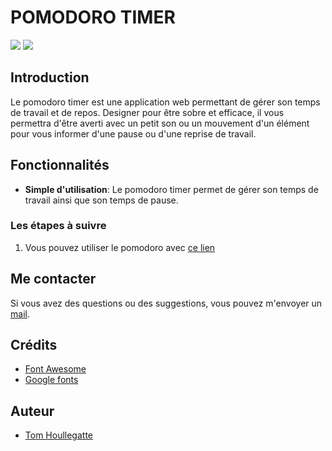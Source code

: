 
# POMODORO TIMER

<p float="left">
    <img src="https://img.shields.io/static/v1?label=License&message=MIT&color=blue">
    <img src="https://img.shields.io/static/v1?label=Version&message=1.7.2&color=blue">
</p>

## Introduction

Le pomodoro timer est une application web permettant de gérer son temps de travail et de repos. Designer pour être sobre et efficace, il vous permettra d'être averti avec un petit son ou un mouvement d'un élément pour vous informer d'une pause ou d'une reprise de travail.

## Fonctionnalités

* **Simple d'utilisation**: Le pomodoro timer permet de gérer son temps de travail ainsi que son temps de pause.

### Les étapes à suivre

1. Vous pouvez utiliser le pomodoro avec [ce lien](https://xtoukam.github.io/pomodoro/)

## Me contacter

Si vous avez des questions ou des suggestions, vous pouvez m'envoyer un [mail](mailto:houllegatte.tom@gmail.com).

## Crédits

* [Font Awesome](https://fontawesome.com/)
* [Google fonts](https://fonts.google.com/)

## Auteur

* [Tom Houllegatte](https://github.com/xTOUKAM)



